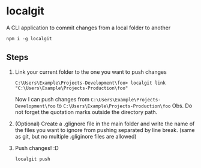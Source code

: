 # localgit
A CLI application to commit changes from a local folder to another 

```Python console
npm i -g localgit
```

## Steps
1. Link your current folder to the one you want to push changes
    ```console
    C:\Users\Example\Projects-Development\foo> localgit link "C:\Users\Example\Projects-Production\foo"
    ```
    Now I can push changes from `C:\Users\Example\Projects-Development\foo` to `C:\Users\Example\Projects-Production\foo`
    Obs. Do not forget the quotation marks outside the directory path.

3. (Optional) Create a .glignore file in the main folder and write the name of the files you want to ignore from pushing separated by line break. (same as git, but no multiple .gliginore files are allowed)

2. Push changes! :D
    ```Python console
    localgit push
    ```
